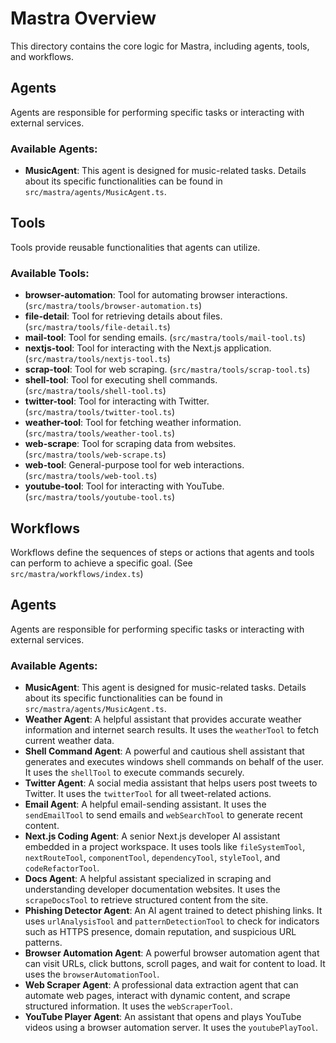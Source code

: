 
# Mastra Overview

This directory contains the core logic for Mastra, including agents, tools, and workflows.

## Agents

Agents are responsible for performing specific tasks or interacting with external services.

### Available Agents:

*   **MusicAgent**: This agent is designed for music-related tasks. Details about its specific functionalities can be found in `src/mastra/agents/MusicAgent.ts`.

## Tools

Tools provide reusable functionalities that agents can utilize.

### Available Tools:

*   **browser-automation**: Tool for automating browser interactions. (`src/mastra/tools/browser-automation.ts`)
*   **file-detail**: Tool for retrieving details about files. (`src/mastra/tools/file-detail.ts`)
*   **mail-tool**: Tool for sending emails. (`src/mastra/tools/mail-tool.ts`)
*   **nextjs-tool**: Tool for interacting with the Next.js application. (`src/mastra/tools/nextjs-tool.ts`)
*   **scrap-tool**: Tool for web scraping. (`src/mastra/tools/scrap-tool.ts`)
*   **shell-tool**: Tool for executing shell commands. (`src/mastra/tools/shell-tool.ts`)
*   **twitter-tool**: Tool for interacting with Twitter. (`src/mastra/tools/twitter-tool.ts`)
*   **weather-tool**: Tool for fetching weather information. (`src/mastra/tools/weather-tool.ts`)
*   **web-scrape**: Tool for scraping data from websites. (`src/mastra/tools/web-scrape.ts`)
*   **web-tool**: General-purpose tool for web interactions. (`src/mastra/tools/web-tool.ts`)
*   **youtube-tool**: Tool for interacting with YouTube. (`src/mastra/tools/youtube-tool.ts`)

## Workflows

Workflows define the sequences of steps or actions that agents and tools can perform to achieve a specific goal. (See `src/mastra/workflows/index.ts`)

 

## Agents

Agents are responsible for performing specific tasks or interacting with external services.

### Available Agents:

*   **MusicAgent**: This agent is designed for music-related tasks. Details about its specific functionalities can be found in `src/mastra/agents/MusicAgent.ts`.
*   **Weather Agent**: A helpful assistant that provides accurate weather information and internet search results. It uses the `weatherTool` to fetch current weather data.
*   **Shell Command Agent**: A powerful and cautious shell assistant that generates and executes windows shell commands on behalf of the user. It uses the `shellTool` to execute commands securely.
*   **Twitter Agent**: A social media assistant that helps users post tweets to Twitter. It uses the `twitterTool` for all tweet-related actions.
*   **Email Agent**: A helpful email-sending assistant. It uses the `sendEmailTool` to send emails and `webSearchTool` to generate recent content.
*   **Next.js Coding Agent**: A senior Next.js developer AI assistant embedded in a project workspace. It uses tools like `fileSystemTool`, `nextRouteTool`, `componentTool`, `dependencyTool`, `styleTool`, and `codeRefactorTool`.
*   **Docs Agent**: A helpful assistant specialized in scraping and understanding developer documentation websites. It uses the `scrapeDocsTool` to retrieve structured content from the site.
*   **Phishing Detector Agent**: An AI agent trained to detect phishing links. It uses `urlAnalysisTool` and `patternDetectionTool` to check for indicators such as HTTPS presence, domain reputation, and suspicious URL patterns.
*   **Browser Automation Agent**: A powerful browser automation agent that can visit URLs, click buttons, scroll pages, and wait for content to load. It uses the `browserAutomationTool`.
*   **Web Scraper Agent**: A professional data extraction agent that can automate web pages, interact with dynamic content, and scrape structured information. It uses the `webScraperTool`.
*   **YouTube Player Agent**: An assistant that opens and plays YouTube videos using a browser automation server. It uses the `youtubePlayTool`.

